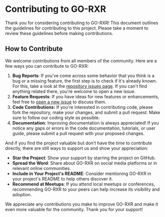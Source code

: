 # Contributing to GO-RXR

Thank you for considering contributing to GO-RXR! This document outlines the guidelines for contributing to this project. Please take a moment to review these guidelines before making contributions.

## How to Contribute

We welcome contributions from all members of the community. Here are a few ways you can contribute to GO-RXR:

1.  **Bug Reports**: If you've come across some behavior that you think is a bug or a missing feature, the first step is to check if it's already known. For this, take a look at the [repository issues page](https://github.com/lucaskorol21/GO-RXR/issues). If you can't find anything related there, you're welcome to open a new issue.
2.  **Feature Requests**: If you have ideas for new features or enhancements, feel free to [open a new issue](https://github.com/lucaskorol21/GO-RXR/issues) to discuss them.
3.  **Code Contributions:** If you're interested in contributing code, please fork the repository, make your changes, and submit a pull request. Make sure to follow our coding style as possible.
4. **Documentation**: Improving documentation is always appreciated! If you notice any gaps or errors in the code documentation, tutorials, or user guide, please submit a pull request with your proposed changes.

And if you find the project valuable but don't have the time to contribute directly, there are still ways to support us and show your appreciation:

-   **Star the Project**: Show your support by starring the project on GitHub.
-   **Spread the Word**: Share about GO-RXR on social media platforms or in relevant online communities.
-   **Include in Your Project's README**: Consider mentioning GO-RXR in your project's README to help others discover it.
-   **Recommend at Meetups**: If you attend local meetups or conferences, recommending GO-RXR to your peers can help increase its visibility and adoption.

We appreciate any contributions you make to improve GO-RXR and make it even more valuable for the community. Thank you for your support!